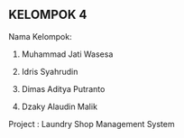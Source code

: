 ## KELOMPOK 4

Nama Kelompok:

1. Muhammad Jati Wasesa

2. Idris Syahrudin

3. Dimas Aditya Putranto

4. Dzaky Alaudin Malik

Project : Laundry Shop Management System
